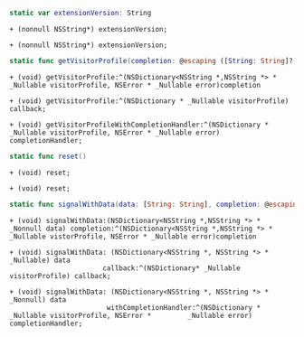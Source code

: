 <Variant platform="aep-swift" api="extension-version" repeat="1"/>

```swift
static var extensionVersion: String
```

<Variant platform="aep-objc" api="extension-version" repeat="1"/>

```objc
+ (nonnull NSString*) extensionVersion;
```

<Variant platform="acp-objc" api="extension-version" repeat="1"/>

```objc
+ (nonnull NSString*) extensionVersion;
```

<Variant platform="aep-swift" api="get-visitor-profile" repeat="1"/>

```swift
static func getVisitorProfile(completion: @escaping ([String: String]?, Error?) -> Void)
```

<Variant platform="aep-objc" api="get-visitor-profile" repeat="1"/>

```objc
+ (void) getVisitorProfile:^(NSDictionary<NSString *,NSString *> * _Nullable visitorProfile, NSError * _Nullable error)completion
```

<Variant platform="acp-objc" api="get-visitor-profile" repeat="1"/>

```objc
+ (void) getVisitorProfile:^(NSDictionary * _Nullable visitorProfile) callback;

+ (void) getVisitorProfileWithCompletionHandler:^(NSDictionary * _Nullable visitorProfile, NSError * _Nullable error) completionHandler;
```

<Variant platform="aep-swift" api="reset" repeat="1"/>

```swift
static func reset()
```

<Variant platform="aep-objc" api="reset" repeat="1"/>

```objc
+ (void) reset;
```

<Variant platform="acp-objc" api="reset" repeat="1"/>

```objc
+ (void) reset;
```

<Variant platform="aep-swift" api="signal-with-data" repeat="1"/>

```swift
static func signalWithData(data: [String: String], completion: @escaping ([String: String]?, Error?) -> Void)
```

<Variant platform="aep-objc" api="signal-with-data" repeat="1"/>

```objc
+ (void) signalWithData:(NSDictionary<NSString *,NSString *> * _Nonnull data) completion:^(NSDictionary<NSString *,NSString *> * _Nullable vistorProfile, NSError * _Nullable error)completion
```

<Variant platform="acp-objc" api="signal-with-data" repeat="1"/>

```objc
+ (void) signalWithData: (NSDictionary<NSString *, NSString *> * _Nullable) data
                       callback:^(NSDictionary* _Nullable visitorProfile) callback;

+ (void) signalWithData: (NSDictionary<NSString *, NSString *> * _Nonnull) data
                        withCompletionHandler:^(NSDictionary * _Nullable visitorProfile, NSError *         _Nullable error) completionHandler;
```